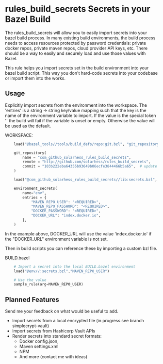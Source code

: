# rules_build_secrets Secrets in your Bazel Build

The rules_build_secrets will allow you to easily import secrets into your bazel build process.
In many existing build environments, the build process needs to access resources protected by
password credentials: private docker repos, private maven repos, cloud provider API keys, etc.
There should be a way to easily and securely load and use those values with Bazel.

This rule helps you import secrets set in the build environment into your bazel
build script. This way you don't hard-code secrets into your codebase or import
them into the works. 

## Usage

Explicitly import secrets from the environment into the workspace. The 'entries'
is a string -> string key/value mapping such that the key is the name of the
environment variable to import.  If the value is the special token '<REQUIRED>'
the build will fail if the variable is unset or empty.  Otherwise the value will
be used as the default.

WORKSPACE:

```python 
    load("@bazel_tools//tools/build_defs/repo:git.bzl", "git_repository")

    git_repository(
        name = "com_github_solarhess_rules_build_secrets",
        remote = "http://github.com/solarhess/rules_build_secrets",
        commit = "103b222eba64355b93649b06ecfe3844466b5a65",  # update as necessary
    )

    load("@com_github_solarhess_rules_build_secrets//lib:secrets.bzl", "environment_secrets")

    environment_secrets(
        name="env", 
        entries = {
            "MAVEN_REPO_USER": "<REQUIRED>",
            "MAVEN_REPO_PASSWORD": "<REQUIRED>",
            "DOCKER_PASSWORD": "<REQUIRED>",
            "DOCKER_URL": "index.docker.io",
        },
    )
```

In the example above, DOCKER_URL will use the value 'index.docker.io' if the
"DOCKER_URL" environment variable is not set.

Then in build scripts you can reference these by importing a custom bzl file.

BUILD.bazel

```python 
    # Import a secret into the local BUILD.bazel environment
    load("@env//:secrets.bzl","MAVEN_REPO_USER")

    # Use the value
    sample_rule(arg=MAVEN_REPO_USER)
```


## Planned Features

Send me your feedback on what would be useful to add.

* Import secrets from a local encrypted file (in progress see branch simplecrypt-vault)
* Import secrets from Hashicorp Vault APIs
* Render secrets into standard secret formats:
  * Docker config.json,
  * Maven settings.xml
  * NPM
  * And more (contact me with ideas)
